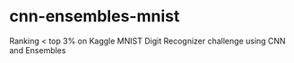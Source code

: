 # cnn-ensembles-mnist
Ranking &lt; top 3% on Kaggle MNIST Digit Recognizer challenge using CNN and Ensembles
